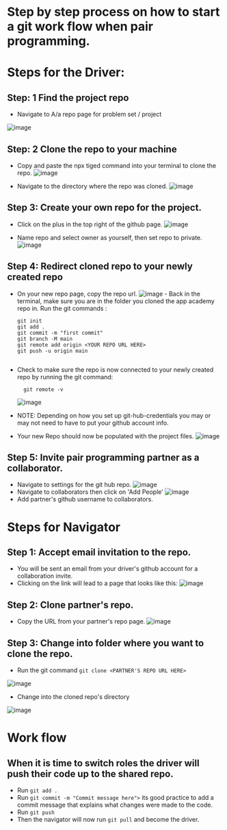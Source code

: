 # Step by step process on how to start a git work flow when pair programming.

# Steps for the Driver:
## Step: 1 Find the project repo
  - Navigate to A/a repo page for problem set / project

![image](https://github.com/AlanDeleon88/gitHubCheatSheet/assets/92609467/23d4b31e-d5d0-4eef-938e-8ed26392b2e4)


## Step: 2 Clone the repo to your machine
   - Copy and paste the npx tiged command into your terminal to clone the repo.
      ![image](https://github.com/AlanDeleon88/gitHubCheatSheet/assets/92609467/a082ba5e-c236-42fe-9f29-e5c3b23e2b50)


   - Navigate to the directory where the repo was cloned.
     ![image](https://github.com/AlanDeleon88/gitHubCheatSheet/assets/92609467/754504f1-8166-4ad7-8790-f85d96bbf9d7)


## Step 3: Create your own repo for the project.
   - Click on the plus in the top right of the github page.
   ![image](https://github.com/AlanDeleon88/gitHubCheatSheet/assets/92609467/862e5d5d-8db5-45aa-98cc-a5248cbb1bd4)

   - Name repo and select owner as yourself, then set repo to private.
    ![image](https://github.com/AlanDeleon88/gitHubCheatSheet/assets/92609467/8e78a888-91c1-4337-8e0a-ba4d80e1b9dc)


## Step 4: Redirect cloned repo to your newly created repo
   - On your new repo page, copy the repo url.
        ![image](https://github.com/AlanDeleon88/gitHubCheatSheet/assets/92609467/71bb2b6e-cd93-4636-95d4-eb52a8e43496)
    - Back in the terminal, make sure you are in the folder you cloned the app academy repo in.
      Run the git commands : 

       ```
       git init
       git add .
       git commit -m "first commit"
       git branch -M main
       git remote add origin <YOUR REPO URL HERE>
       git push -u origin main
           
       ```
   - Check to make sure the repo is now connected to your newly created repo by running the git command: 
      ```
        git remote -v
      ```
      ![image](https://github.com/AlanDeleon88/gitHubCheatSheet/assets/92609467/4328bbee-d3a4-491c-b943-f35ce50745d2)

   - NOTE: Depending on how you set up git-hub-credentials you may or may not need to have to put your github account info.
   - Your new Repo should now be populated with the project files.
    ![image](https://github.com/AlanDeleon88/gitHubCheatSheet/assets/92609467/1f995d6a-5c93-4e9c-8723-b8620a647467)


## Step 5: Invite pair programming partner as a collaborator.
   - Navigate to settings for the git hub repo.
        ![image](https://github.com/AlanDeleon88/gitHubCheatSheet/assets/92609467/1688aa15-54c8-498d-b2a3-621337351c20)
   - Navigate to collaborators then click on 'Add People'
        ![image](https://github.com/AlanDeleon88/gitHubCheatSheet/assets/92609467/63a7799c-44ec-4c39-b79d-cf51ca3c685e)
   - Add partner's github username to collaborators.


# Steps for Navigator
## Step 1: Accept email invitation to the repo.
  - You will be sent an email from your driver's github account for a collaboration invite.
  - Clicking on the link will lead to a page that looks like this:
  ![image](https://github.com/AlanDeleon88/gitHubCheatSheet/assets/92609467/3f719f53-17d2-4ed0-b5a8-19355dccce1b)

## Step 2: Clone partner's repo.
  - Copy the URL from your partner's repo page.
   ![image](https://github.com/AlanDeleon88/gitHubCheatSheet/assets/92609467/2ea36e39-f4be-451a-b8b1-966100e2c12e)
## Step 3: Change into folder where you want to clone the repo.
   - Run the git command  ```git clone <PARTNER'S REPO URL HERE>```

  ![image](https://github.com/AlanDeleon88/gitHubCheatSheet/assets/92609467/24782c37-1a23-4927-9769-ed20a23de8ce)
  - Change into the cloned repo's directory

![image](https://github.com/AlanDeleon88/gitHubCheatSheet/assets/92609467/4fdb7741-3cb2-4d8a-b3f0-383db5d43189)


# Work flow
## When it is time to switch roles the driver will push their code up to the shared repo.
   - Run ```git add .```
   - Run ```git commit -m "Commit message here">``` its good practice to add a commit message that explains what changes were made to the code.
   - Run ```git push```
- Then the navigator will now run ```git pull``` and become the driver.
